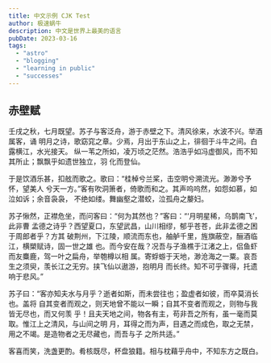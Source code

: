 ```yaml
---
title: 中文示例 CJK Test
author: 极速蜗牛
description: 中文是世界上最美的语言
pubDate: 2023-03-16
tags:
  - "astro"
  - "blogging"
  - "learning in public"
  - "successes"
---
```


## 赤壁赋

壬戌之秋，七月既望。苏子与客泛舟，游于赤壁之下。清风徐来，水波不兴。举酒属客，诵
明月之诗，歌窈窕之章。少焉，月出于东山之上，徘徊于斗牛之间。白露横江，水光接天。
纵一苇之所如，凌万顷之茫然。浩浩乎如冯虚御风，而不知其所止；飘飘乎如遗世独立，羽
化而登仙。

于是饮酒乐甚，扣舷而歌之。歌曰：“桂棹兮兰桨，击空明兮溯流光。渺渺兮予怀，望美人
兮天一方。”客有吹洞箫者，倚歌而和之。其声呜呜然，如怨如慕，如泣如诉；余音袅袅，
不绝如缕。舞幽壑之潜蛟，泣孤舟之嫠妇。

苏子愀然，正襟危坐，而问客曰：“何为其然也？”客曰：“‘月明星稀，乌鹊南飞’，此非曹
孟德之诗乎？西望夏口，东望武昌，山川相缪，郁乎苍苍，此非孟德之困于周郎者乎？方其
破荆州，下江陵，顺流而东也，舳舻千里，旌旗蔽空，酾酒临江，横槊赋诗，固一世之雄
也。而今安在哉？况吾与子渔樵于江渚之上，侣鱼虾而友麋鹿，驾一叶之扁舟，举匏樽以相
属。寄蜉蝣于天地，渺沧海之一粟。哀吾生之须臾，羡长江之无穷。挟飞仙以遨游，抱明月
而长终。知不可乎骤得，托遗响于悲风。”

苏子曰：“客亦知夫水与月乎？逝者如斯，而未尝往也；盈虚者如彼，而卒莫消长也。盖将
自其变者而观之，则天地曾不能以一瞬；自其不变者而观之，则物与我皆无尽也，而又何羡
乎！且夫天地之间，物各有主，苟非吾之所有，虽一毫而莫取。惟江上之清风，与山间之明
月，耳得之而为声，目遇之而成色，取之无禁，用之不竭。是造物者之无尽藏也，而吾与子
之所共适。”

客喜而笑，洗盏更酌。肴核既尽，杯盘狼籍。相与枕藉乎舟中，不知东方之既白。
